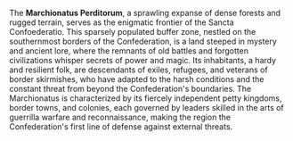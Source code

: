 The **Marchionatus Perditorum**, a sprawling expanse of dense forests and rugged terrain, serves as the enigmatic frontier of the Sancta Confoederatio. This sparsely populated buffer zone, nestled on the southernmost borders of the Confederation, is a land steeped in mystery and ancient lore, where the remnants of old battles and forgotten civilizations whisper secrets of power and magic. Its inhabitants, a hardy and resilient folk, are descendants of exiles, refugees, and veterans of border skirmishes, who have adapted to the harsh conditions and the constant threat from beyond the Confederation's boundaries. The Marchionatus is characterized by its fiercely independent petty kingdoms, border towns, and colonies, each governed by leaders skilled in the arts of guerrilla warfare and reconnaissance, making the region the Confederation's first line of defense against external threats.
